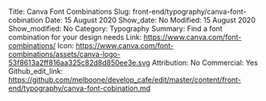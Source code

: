Title: Canva Font Combinations
Slug: front-end/typography/canva-font-cobination
Date: 15 August 2020
Show_date: No
Modified: 15 August 2020
Show_modified: No
Category: Typography
Summary: Find a font combination for your design needs
Link: https://www.canva.com/font-combinations/
Icon: https://www.canva.com/font-combinations/assets/canva-logo-53f8613a2ff816aa325c82d8d850ee3e.svg
Attribution: No
Commercial: Yes
Github_edit_link: https://github.com/melboone/develop_cafe/edit/master/content/front-end/typography/canva-font-cobination.md